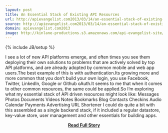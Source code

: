 ```yaml
---
layout: post
title: An Essential Stack of Existing API Resources
url: http://apievangelist.com2013/03/14/an-essential-stack-of-existing-api-resources/
source: http://apievangelist.com2013/03/14/an-essential-stack-of-existing-api-resources/
domain: apievangelist.com2013
image: http://kinlane-productions.s3.amazonaws.com/api-evangelist-site/blog/stack-rocks.jpg
---
```

{% include JB/setup %}<p>I see a lot of new API platforms emerge, and often times you see them deploying their own solutions to problems that are actively solved by top API platforms, and are already adopted by common mobile and web app users.The best example of this is with authentication.Its growing more and more common that you don’t build your own login, you use Facebook, Twitter, LinkedIn, Google or Github oAuth.It seems to me that when it comes to other common resources, the same could be applied.So I’m exploring what my essential stack of API driven resources might look like: Messages Photos Documents Videos Notes Bookmarks Blog Contacts Checkins Audio Calendar Payments Advertising URL Shortener I could do quite a bit with this assembled as a single backend stack, if it included a regular datastore, key-value store, user management and other essentials for building apps.</p>
<center><p><a href="http://apievangelist.com2013/03/14/an-essential-stack-of-existing-api-resources/" style='padding:25px; font-sze:18px; font-weight: bold;'>Read Full Story</a></p></center>
